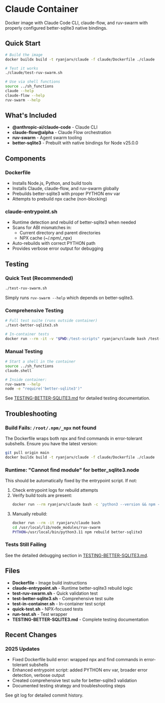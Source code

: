 # Claude Container

Docker image with Claude Code CLI, claude-flow, and ruv-swarm with properly configured better-sqlite3 native bindings.

## Quick Start

```bash
# Build the image
docker buildx build -t ryanjarv/claude -f claude/Dockerfile ./claude

# Test it works
./claude/test-ruv-swarm.sh

# Use via shell functions
source ../sh_functions
claude --help
claude-flow --help
ruv-swarm --help
```

## What's Included

- **@anthropic-ai/claude-code** - Claude CLI
- **claude-flow@alpha** - Claude Flow orchestration
- **ruv-swarm** - Agent swarm tooling
- **better-sqlite3** - Prebuilt with native bindings for Node v25.0.0

## Components

### Dockerfile
- Installs Node.js, Python, and build tools
- Installs Claude, claude-flow, and ruv-swarm globally
- Prebuilds better-sqlite3 with proper PYTHON env var
- Attempts to prebuild npx cache (non-blocking)

### claude-entrypoint.sh
- Runtime detection and rebuild of better-sqlite3 when needed
- Scans for ABI mismatches in:
  - Current directory and parent directories
  - NPX cache (~/.npm/_npx)
- Auto-rebuilds with correct PYTHON path
- Provides verbose error output for debugging

## Testing

### Quick Test (Recommended)
```bash
./test-ruv-swarm.sh
```
Simply runs `ruv-swarm --help` which depends on better-sqlite3.

### Comprehensive Testing
```bash
# Full test suite (runs outside container)
./test-better-sqlite3.sh

# In-container tests
docker run --rm -it -v "$PWD:/test-scripts" ryanjarv/claude bash /test-scripts/test-in-container.sh
```

### Manual Testing
```bash
# Start a shell in the container
source ../sh_functions
claude.shell

# Inside container:
ruv-swarm --help
node -e "require('better-sqlite3')"
```

See [TESTING-BETTER-SQLITE3.md](TESTING-BETTER-SQLITE3.md) for detailed testing documentation.

## Troubleshooting

### Build Fails: `/root/.npm/_npx` not found
The Dockerfile wraps both npx and find commands in error-tolerant subshells. Ensure you have the latest version:
```bash
git pull origin main
docker buildx build -t ryanjarv/claude -f claude/Dockerfile ./claude
```

### Runtime: "Cannot find module" for better_sqlite3.node
This should be automatically fixed by the entrypoint script. If not:

1. Check entrypoint logs for rebuild attempts
2. Verify build tools are present:
   ```bash
   docker run --rm ryanjarv/claude bash -c 'python3 --version && npm --version'
   ```
3. Manually rebuild:
   ```bash
   docker run --rm -it ryanjarv/claude bash
   cd /usr/local/lib/node_modules/ruv-swarm
   PYTHON=/usr/local/bin/python3.11 npm rebuild better-sqlite3
   ```

### Tests Still Failing
See the detailed debugging section in [TESTING-BETTER-SQLITE3.md](TESTING-BETTER-SQLITE3.md#debugging-tips).

## Files

- **Dockerfile** - Image build instructions
- **claude-entrypoint.sh** - Runtime better-sqlite3 rebuild logic
- **test-ruv-swarm.sh** - Quick validation test
- **test-better-sqlite3.sh** - Comprehensive test suite
- **test-in-container.sh** - In-container test script
- **quick-test.sh** - NPX-focused tests
- **run-test.sh** - Test wrapper
- **TESTING-BETTER-SQLITE3.md** - Complete testing documentation

## Recent Changes

### 2025 Updates
- Fixed Dockerfile build error: wrapped npx and find commands in error-tolerant subshells
- Enhanced entrypoint script: added PYTHON env var, broader error detection, verbose output
- Created comprehensive test suite for better-sqlite3 validation
- Documented testing strategy and troubleshooting steps

See git log for detailed commit history.
